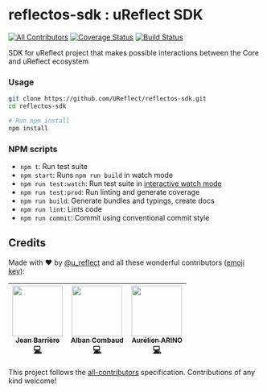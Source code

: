 # reflectos-sdk : uReflect SDK

[![All Contributors](https://img.shields.io/badge/all_contributors-3-orange.svg?style=flat-square)](#credits)
[![Coverage Status](https://coveralls.io/repos/github/UReflect/ureflect-sdk/badge.svg?branch=master)](https://coveralls.io/github/UReflect/ureflect-sdk?branch=master)
[![Build Status](https://travis-ci.org/UReflect/reflectos-sdk.svg)](https://travis-ci.org/UReflect/reflectos-sdk)

SDK for uReflect project that makes possible interactions between the Core and uReflect ecosystem


### Usage


```bash
git clone https://github.com/UReflect/reflectos-sdk.git
cd reflectos-sdk

# Run npm install
npm install
```

### NPM scripts

 - `npm t`: Run test suite
 - `npm start`: Runs `npm run build` in watch mode
 - `npm run test:watch`: Run test suite in [interactive watch mode](http://facebook.github.io/jest/docs/cli.html#watch)
 - `npm run test:prod`: Run linting and generate coverage
 - `npm run build`: Generate bundles and typings, create docs
 - `npm run lint`: Lints code
 - `npm run commit`: Commit using conventional commit style

## Credits

Made with :heart: by [@u_reflect](https://twitter.com/u_reflect) and all these wonderful contributors ([emoji key](https://github.com/kentcdodds/all-contributors#emoji-key)):

<!-- ALL-CONTRIBUTORS-LIST:START - Do not remove or modify this section -->
| [<img src="https://avatars2.githubusercontent.com/u/11390722?v=4" width="100px;"/><br /><sub>Jean Barrière</sub>](http://www.jean-barriere.fr/)<br />[💻](https://github.com/UReflect/reflectos-sdk/commits?author=JeanBarriere "Code") | [<img src="https://avatars3.githubusercontent.com/u/22745197?v=4" width="100px;"/><br /><sub>Alban Combaud</sub>](http://albancombaud.xyz)<br />[💻](https://github.com/UReflect/reflectos-sdk/commits?author=Albanbin "Code") | [<img src="https://avatars2.githubusercontent.com/u/10957531?v=4" width="100px;"/><br /><sub>Aurélien ARINO</sub>](https://github.com/Arinono)<br />[💻](https://github.com/UReflect/reflectos-sdk/commits?author=Arinono "Code") |
| :---: | :---: | :---: |
<!-- ALL-CONTRIBUTORS-LIST:END -->

This project follows the [all-contributors](https://github.com/kentcdodds/all-contributors) specification. Contributions of any kind welcome!
